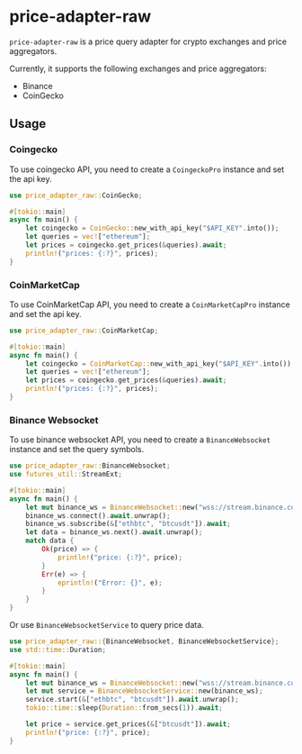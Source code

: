 # price-adapter-raw

`price-adapter-raw` is a price query adapter for crypto exchanges and price aggregators.

Currently, it supports the following exchanges and price aggregators:

- Binance
- CoinGecko

## Usage

### Coingecko

To use coingecko API, you need to create a `CoingeckoPro` instance and set the api key.

```rust
use price_adapter_raw::CoinGecko;

#[tokio::main]
async fn main() {
    let coingecko = CoinGecko::new_with_api_key("$API_KEY".into());
    let queries = vec!["ethereum"];
    let prices = coingecko.get_prices(&queries).await;
    println!("prices: {:?}", prices);
}
```

### CoinMarketCap

To use CoinMarketCap API, you need to create a `CoinMarketCapPro` instance and set the api key.

```rust
use price_adapter_raw::CoinMarketCap;

#[tokio::main]
async fn main() {
    let coingecko = CoinMarketCap::new_with_api_key("$API_KEY".into());
    let queries = vec!["ethereum"];
    let prices = coingecko.get_prices(&queries).await;
    println!("prices: {:?}", prices);
}
```

### Binance Websocket

To use binance websocket API, you need to create a `BinanceWebsocket` instance and set the query symbols.

```rust
use price_adapter_raw::BinanceWebsocket;
use futures_util::StreamExt;

#[tokio::main]
async fn main() {
    let mut binance_ws = BinanceWebsocket::new("wss://stream.binance.com:9443");
    binance_ws.connect().await.unwrap();
    binance_ws.subscribe(&["ethbtc", "btcusdt"]).await;
    let data = binance_ws.next().await.unwrap();
    match data {
        Ok(price) => {
            println!("price: {:?}", price);
        }
        Err(e) => {
            eprintln!("Error: {}", e);
        }
    }
}
```

Or use `BinanceWebsocketService` to query price data.

```rust
use price_adapter_raw::{BinanceWebsocket, BinanceWebsocketService};
use std::time::Duration;

#[tokio::main]
async fn main() {
    let mut binance_ws = BinanceWebsocket::new("wss://stream.binance.com:9443");
    let mut service = BinanceWebsocketService::new(binance_ws);
    service.start(&["ethbtc", "btcusdt"]).await.unwrap();
    tokio::time::sleep(Duration::from_secs(1)).await;

    let price = service.get_prices(&["btcusdt"]).await;
    println!("price: {:?}", price);
}
```
